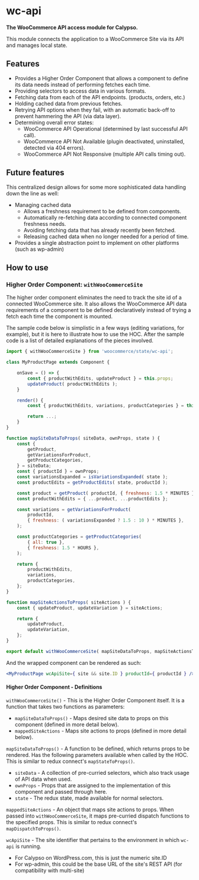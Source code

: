 wc-api
======

**The WooCommerce API access module for Calypso.**

This module connects the application to a WooCommerce Site via its API and manages local state.

## Features

* Provides a Higher Order Component that allows a component to define its data needs instead of performing fetches each time.
* Providing selectors to access data in various formats.
* Fetching data from each of the API endpoints. (products, orders, etc.)
* Holding cached data from previous fetches.
* Retrying API options when they fail, with an automatic back-off to prevent hammering the API (via data layer).
* Determining overall error states:
	- WooCommerce API Operational (determined by last successful API call).
	- WooCommerce API Not Available (plugin deactivated, uninstalled, detected via 404 errors).
	- WooCommerce API Not Responsive (multiple API calls timing out).

## Future features

This centralized design allows for some more sophisticated data handling down the line as well:

* Managing cached data
	- Allows a freshness requirement to be defined from components.
	- Automatically re-fetching data according to connected component freshness needs.
	- Avoiding fetching data that has already recently been fetched.
	- Releasing cached data when no longer needed for a period of time.
* Provides a single abstraction point to implement on other platforms (such as wp-admin)

## How to use

### Higher Order Component: `withWooCommerceSite`

The higher order component eliminates the need to track the site id of a connected WooCommerce site.
It also allows the WooCommerce API data requirements of a component to be defined declaratively instead
of trying a fetch each time the component is mounted.

The sample code below is simplistic in a few ways (editing variations, for example), but it is here to illustrate how to use the HOC.
After the sample code is a list of detailed explanations of the pieces involved.

```javascript
import { withWooCommerceSite } from 'woocommerce/state/wc-api';

class MyProductPage extends Component {

	onSave = () => {
		const { productWithEdits, updateProduct } = this.props;
		updateProduct( productWithEdits );
	}

	render() {
		const { productWithEdits, variations, productCategories } = this.props;

		return ...;
	}
}

function mapSiteDataToProps( siteData, ownProps, state ) {
	const {
		getProduct,
		getVariationsForProduct,
		getProductCategories,
	} = siteData;
	const { productId } = ownProps;
	const variationsExpanded = isVariationsExpanded( state );
	const productEdits = getProductEdits( state, productId );

	const product = getProduct( productId, { freshness: 1.5 * MINUTES } );
	const productWithEdits = { ...product, ...productEdits };

	const variations = getVariationsForProduct(
		productId,
		{ freshness: ( variationsExpanded ? 1.5 : 10 ) * MINUTES },
	);

	const productCategories = getProductCategories(
		{ all: true },
		{ freshness: 1.5 * HOURS },
	);

	return {
		productWithEdits,
		variations,
		productCategories,
	};
}

function mapSiteActionsToProps( siteActions ) {
	const { updateProduct, updateVariation } = siteActions;

	return {
		updateProduct,
		updateVariation,
	};
}

export default withWooCommerceSite( mapSiteDataToProps, mapSiteActionsToProps )( MyProductPage );
```

And the wrapped component can be rendered as such:

```jsx
<MyProductPage wcApiSite={ site && site.ID } productId={ productId } />
```

#### Higher Order Component - Definitions

`withWooCommerceSite()` - This is the Higher Order Component itself. It is a function that takes two functions as parameters:
- `mapSiteDataToProps()` - Maps desired site data to props on this component (defined in more detail below).
- `mappedSiteActions` - Maps site actions to props (defined in more detail below).

`mapSiteDataToProps()` - A function to be defined, which returns props to be rendered. Has the following parameters available when called by the HOC. This is similar to redux connect's `mapStateToProps()`.
- `siteData` - A collection of pre-curried selectors, which also track usage of API data when used.
- `ownProps` - Props that are assigned to the implementation of this component and passed through here.
- `state` - The redux state, made available for normal selectors.

`mappedSiteActions` - An object that maps site actions to props. When passed into `withWooCommerceSite`, it maps pre-curried dispatch functions to the specified props. This is similar to redux connect's `mapDispatchToProps()`.

`wcApiSite` - The site identifier that pertains to the environment in which `wc-api` is running.
- For Calypso on WordPress.com, this is just the numeric site.ID
- For wp-admin, this could be the base URL of the site's REST API (for compatibility with multi-site)

